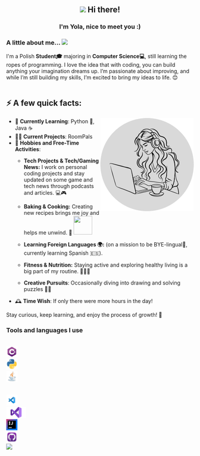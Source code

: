 <!-- Heading -->
<h2 align = "center">
<img src = "https://raw.githubusercontent.com/MartinHeinz/MartinHeinz/master/wave.gif" width = 30px>
Hi there!
</h2>
<h3 align = "center">
  I'm Yola, nice to meet you :)
</h3>

<!-- About me -->
### A little about me...  <img src="https://media.giphy.com/media/VgCDAzcKvsR6OM0uWg/giphy.gif" width="50"> 
I'm a Polish **Student🎓** majoring in **Computer Science💻**, still learning the ropes of programming. I love the idea that with coding, you can build anything your imagination dreams up. I’m passionate about improving, and while I’m still building my skills, I’m excited to bring my ideas to life. 😊
<br/><br/>

## ⚡️ A few quick facts:
#### <img src="https://github.com/yola512/yola512/raw/main/assets/girlWorking.png" height="250" align="right">
 - 🌱 **Currently Learning**: Python 🐍, Java ☕
 - 👩‍💻 **Current Projects**: RoomPals
 - 🍰 **Hobbies and Free-Time Activities**:
   - **Tech Projects & Tech/Gaming News:** I work on personal coding projects and stay updated on some game and tech news through podcasts and articles. 💻🎮
   - **Baking & Cooking:** Creating new recipes brings me joy and helps me unwind. 🍪 <img src="https://github.com/user-attachments/assets/017efa58-1554-47c2-9bcc-6605f48cae02" height="50" width="50">

   - **Learning Foreign Languages 🌍:** (on a mission to be BYE-lingual🤣, currently learning Spanish 🇪🇸).
   - **Fitness & Nutrition:** Staying active and exploring healthy living is a big part of my routine. 🏋️‍♀️🥗
   - **Creative Pursuits**: Occasionally diving into drawing and solving puzzles 🎨🧩
 - 🕰️ **Time Wish**:
   If only there were more hours in the day!  

Stay curious, keep learning, and enjoy the process of growth! 💖

### Tools and languages I use
<!-- Languages -->
<code> <img height="30" src="https://github.com/yola512/yola512/raw/main/assets/csharp.png"></code>
<code> <img height="30" src="https://github.com/yola512/yola512/raw/main/assets/python.png"></code>
<code> <img height="30" src="https://github.com/yola512/yola512/raw/main/assets/java.png"></code>

<!-- Tools -->
<code> <img height="30" src="https://github.com/yola512/yola512/raw/main/assets/vscode.png"></code>
<code> <img height="30" src="https://github.com/yola512/yola512/raw/main/assets/vs.png"></code>
<code> <img height="30" src="https://github.com/yola512/yola512/raw/main/assets/inteliiJ.png"></code>
<code> <img height="30" src="https://github.com/yola512/yola512/raw/main/assets/githubDesktop.png"></code>
<code> <img height="30" src="https://camo.githubusercontent.com/e24136275b812a4322863a139129d58f03e16ede3c802ce7e40b5863f9192a9b/68747470733a2f2f75706c6f61642e77696b696d656469612e6f72672f77696b6970656469612f636f6d6d6f6e732f7468756d622f642f64302f476f6f676c655f436f6c61626f7261746f72795f5356475f4c6f676f2e7376672f3235363070782d476f6f676c655f436f6c61626f7261746f72795f5356475f4c6f676f2e7376672e706e67"></code>
